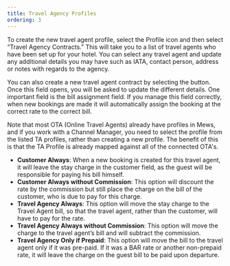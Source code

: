 ```yaml
---
title: Travel Agency Profiles
ordering: 3
---
```


To create the new travel agent profile, select the Profile icon and then select “Travel Agency Contracts.” This will take you to a list of travel agents who have been set up for your hotel. You can select any travel agent and update any additional details you may have such as IATA, contact person, address or notes with regards to the agency.

You can also create a new travel agent contract by selecting the button. Once this field opens, you will be asked to update the different details. One important field is the bill assignment field. If you manage this field correctly, when new bookings are made it will automatically assign the booking at the correct rate to the correct bill.

Note that most OTA (Online Travel Agents) already have profiles in Mews, and if you work with a Channel Manager, you need to select the profile from the listed TA profiles, rather than creating a new profile. The benefit of this is that the TA Profile is already mapped against all of the connected OTA's.

- **Customer Always**: When a new booking is created for this travel agent, it will leave the stay charge in the customer field, as the guest will be responsible for paying his bill himself.
- **Customer Always without Commission**: This option will discount the rate by the commission but still place the charge on the bill of the customer, who is due to pay for this charge.
- **Travel Agency Always**: This option will move the stay charge to the Travel Agent bill, so that the travel agent, rather than the customer, will have to pay for the rate.
- **Travel Agency Always without Commission**: This option will move the charge to the travel agent’s bill and will subtract the commission.
- **Travel Agency Only if Prepaid**: This option will move the bill to the travel agent only if it was pre-paid. If it was a BAR rate or another non-prepaid rate, it will leave the charge on the guest bill to be paid upon departure.
